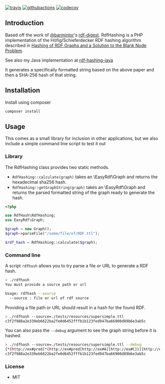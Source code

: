 [![travis](https://api.travis-ci.org/whikloj/rdf-hashing-php.svg?branch=master)](https://travis-ci.org/whikloj/rdf-hashing-php)
[![githubactions](https://github.com/whikloj/rdf-hashing-php/workflows/Build/badge.svg)](https://github.com/whikloj/rdf-hashing-php/actions?query=workflow%3A%22Build%22)
[![codecov](https://codecov.io/gh/whikloj/rdf-hashing-php/branch/master/graph/badge.svg)](https://codecov.io/gh/whikloj/rdf-hashing-php)

## Introduction

Based off the work of [@barmintor](https://github.com/barmintor)'s [rdf-digest](https://github.com/barmintor/rdf-digest).
RdfHashing is a PHP implementation of the Höfig/Schieferdecker RDF hashing algorithm described in [Hashing of RDF Graphs
and a Solution to the Blank Node Problem](http://ceur-ws.org/Vol-1259/method2014_submission_1.pdf).

See also my Java implementation at [rdf-hashing-java](https://github.com/whikloj/rdf-hashing-java)

It generates a specifically formatted string based on the above paper and then a SHA-256 hash of that string.

## Installation

Install using composer
```bash
composer install
```

## Usage

This comes as a small library for inclusion in other applications, but we also include a simple command line
script to test it out

### Library

The RdfHashing class provides two static methods.

* `RdfHashing::calculate(graph)` takes an \EasyRdf\Graph and returns the hexadecimal sha256 hash.
* `RdfHashing::getGraphString(graph)` takes an \EasyRdf\Graph and returns the parsed formatted string of the graph ready to generate the hash.

```php
<?php

use RdfHash\RdfHashing;
use EasyRdf\Graph;

$graph = new Graph();
$graph->parseFile("/some/file/of/RDF.ttl");

$rdf_hash = RdfHashing::calculate($graph);
```

### Command line

A script `rdfhash` allows you to try parse a file or URL to generate a RDF hash.

```bash
> ./rdfhash
You must provide a source path or url

Usage: rdfhash --source
  --source : file or url of rdf source
```

Providing a file path or URL should result in a hash for the found RDF.

```bash
> ./rdfhash --source=./tests/resources/supersimple.ttl                                                                 
c3f2f988a2e339eb6622ba2fe0d6452fffb1b123fed947ba66900d89b6e3ab5c
```

You can also pass the `--debug` argument to see the graph string before it is hashed.

```bash
> ./rdfhash --source=./tests/resources/supersimple.ttl --debug
{*(http://ex#pred[*(http://ex#pred[http://ex#A][http://ex#C])][http://ex#C])}{*(http://ex#pred[*(http://ex#pred[http://ex#B][http://ex#C])][http://ex#C])}{*(http://ex#pred[http://ex#A][http://ex#C])}{*(http://ex#pred[http://ex#B][http://ex#C])}
c3f2f988a2e339eb6622ba2fe0d6452fffb1b123fed947ba66900d89b6e3ab5c
```


### License

* MIT
 
